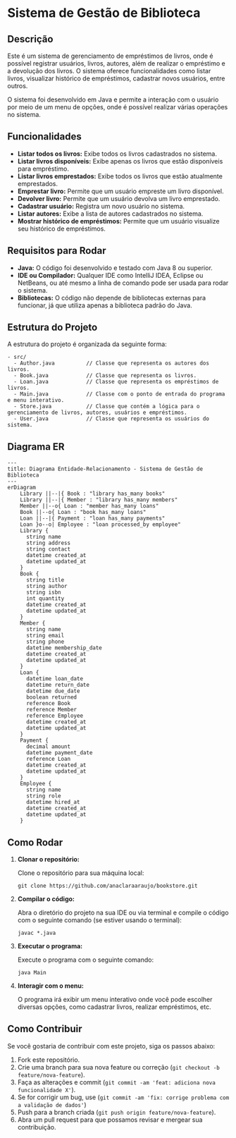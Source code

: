 # Sistema de Gestão de Biblioteca

## Descrição

Este é um sistema de gerenciamento de empréstimos de livros, onde é possível registrar usuários, livros, autores, além de realizar o empréstimo e a devolução dos livros. O sistema oferece funcionalidades como listar livros, visualizar histórico de empréstimos, cadastrar novos usuários, entre outros.

O sistema foi desenvolvido em Java e permite a interação com o usuário por meio de um menu de opções, onde é possível realizar várias operações no sistema.

## Funcionalidades

- **Listar todos os livros:** Exibe todos os livros cadastrados no sistema.
- **Listar livros disponíveis:** Exibe apenas os livros que estão disponíveis para empréstimo.
- **Listar livros emprestados:** Exibe todos os livros que estão atualmente emprestados.
- **Emprestar livro:** Permite que um usuário empreste um livro disponível.
- **Devolver livro:** Permite que um usuário devolva um livro emprestado.
- **Cadastrar usuário:** Registra um novo usuário no sistema.
- **Listar autores:** Exibe a lista de autores cadastrados no sistema.
- **Mostrar histórico de empréstimos:** Permite que um usuário visualize seu histórico de empréstimos.

## Requisitos para Rodar

- **Java:** O código foi desenvolvido e testado com Java 8 ou superior.
- **IDE ou Compilador:** Qualquer IDE como IntelliJ IDEA, Eclipse ou NetBeans, ou até mesmo a linha de comando pode ser usada para rodar o sistema.
- **Bibliotecas:** O código não depende de bibliotecas externas para funcionar, já que utiliza apenas a biblioteca padrão do Java.

## Estrutura do Projeto

A estrutura do projeto é organizada da seguinte forma:

```
- src/
  - Author.java          // Classe que representa os autores dos livros.
  - Book.java            // Classe que representa os livros.
  - Loan.java            // Classe que representa os empréstimos de livros.
  - Main.java            // Classe com o ponto de entrada do programa e menu interativo.
  - Store.java           // Classe que contém a lógica para o gerenciamento de livros, autores, usuários e empréstimos.
  - User.java            // Classe que representa os usuários do sistema.
```

## Diagrama ER

```mermaid
---
title: Diagrama Entidade-Relacionamento - Sistema de Gestão de Biblioteca
---
erDiagram
    Library ||--|{ Book : "library has_many books"
    Library ||--|{ Member : "library has_many members"
    Member ||--o{ Loan : "member has_many loans"
    Book ||--o{ Loan : "book has_many loans"
    Loan ||--|{ Payment : "loan has_many payments"
    Loan }o--o| Employee : "loan processed_by employee"
    Library {
      string name
      string address
      string contact
      datetime created_at
      datetime updated_at
    }
    Book {
      string title
      string author
      string isbn
      int quantity
      datetime created_at
      datetime updated_at
    }
    Member {
      string name
      string email
      string phone
      datetime membership_date
      datetime created_at
      datetime updated_at
    }
    Loan {
      datetime loan_date
      datetime return_date
      datetime due_date
      boolean returned
      reference Book
      reference Member
      reference Employee
      datetime created_at
      datetime updated_at
    }
    Payment {
      decimal amount
      datetime payment_date
      reference Loan
      datetime created_at
      datetime updated_at
    }
    Employee {
      string name
      string role
      datetime hired_at
      datetime created_at
      datetime updated_at
    }
```

## Como Rodar

1. **Clonar o repositório:**

   Clone o repositório para sua máquina local:

   ```
   git clone https://github.com/anaclaraaraujo/bookstore.git
   ```

2. **Compilar o código:**

   Abra o diretório do projeto na sua IDE ou via terminal e compile o código com o seguinte comando (se estiver usando o terminal):

   ```
   javac *.java
   ```

3. **Executar o programa:**

   Execute o programa com o seguinte comando:

   ```
   java Main
   ```

4. **Interagir com o menu:**

   O programa irá exibir um menu interativo onde você pode escolher diversas opções, como cadastrar livros, realizar empréstimos, etc.

## Como Contribuir

Se você gostaria de contribuir com este projeto, siga os passos abaixo:

1. Fork este repositório.
2. Crie uma branch para sua nova feature ou correção (`git checkout -b feature/nova-feature`).
3. Faça as alterações e commit (`git commit -am 'feat: adiciona nova funcionalidade X'`).
4. Se for corrigir um bug, use (`git commit -am 'fix: corrige problema com a validação de dados'`)
5. Push para a branch criada (`git push origin feature/nova-feature`).
6. Abra um pull request para que possamos revisar e mergear sua contribuição.
